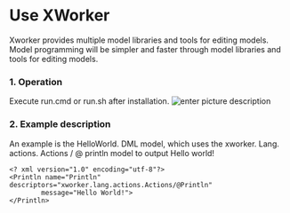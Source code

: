 # Use XWorker
Xworker provides multiple model libraries and tools for editing models. Model programming will be simpler and faster through model libraries and tools for editing models.

### 1. Operation
Execute run.cmd or run.sh after installation.
![enter picture description](https://images.gitee.com/uploads/images/2021/0930/103612_83ce40fb_493262.jpeg  "usexworker.jpg")

### 2. Example description
An example is the HelloWorld. DML model, which uses the xworker. Lang. actions. Actions / @ println model to output Hello world!
```
<? xml version="1.0" encoding="utf-8"?>
<Println name="Println" descriptors="xworker.lang.actions.Actions/@Println"
        message="Hello World!">
</Println>
```